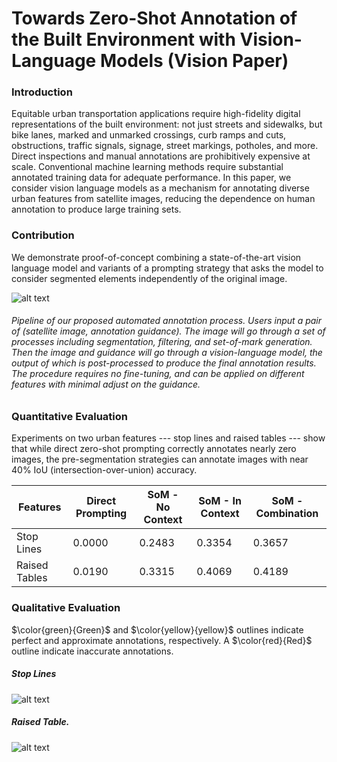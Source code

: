 # Towards Zero-Shot Annotation of the Built Environment with Vision-Language Models (Vision Paper)

### Introduction
Equitable urban transportation applications require high-fidelity digital representations of the built environment: not just streets and sidewalks, but bike lanes, marked and unmarked crossings, curb ramps and cuts, obstructions, traffic signals, signage, street markings, potholes, and more. Direct inspections and manual annotations are prohibitively expensive at scale. Conventional machine learning methods require substantial annotated training data for adequate performance. In this paper, we consider vision language models as a mechanism for annotating diverse urban features from satellite images, reducing the dependence on human annotation to produce large training sets.  

### Contribution
We demonstrate proof-of-concept combining a state-of-the-art vision language model and variants of a prompting strategy that asks the model to consider segmented elements independently of the original image. 

![alt text](https://github.com/BeanHam/2024-vl-annotation/blob/main/visualizations/pipeline.png)
###### Pipeline of our proposed automated annotation process. Users input a pair of (satellite image, annotation guidance). The image will go through a set of processes including segmentation, filtering, and set-of-mark generation. Then the image and guidance will go through a vision-language model, the output of which is post-processed to produce the final annotation results. The procedure requires no fine-tuning, and can be applied on different features with minimal adjust on the guidance.

### Quantitative Evaluation
Experiments on two urban features --- stop lines and raised tables --- show that while direct zero-shot prompting correctly annotates nearly zero images, the pre-segmentation strategies can annotate images with near 40% IoU (intersection-over-union) accuracy. 

Features | Direct Prompting | SoM - No Context | SoM - In Context | SoM - Combination 
--- | --- | --- | --- |---
Stop Lines | 0.0000 | 0.2483 | 0.3354 | 0.3657 
Raised Tables | 0.0190 | 0.3315 | 0.4069 | 0.4189

### Qualitative Evaluation

$\color{green}{Green}$ and $\color{yellow}{yellow}$ outlines indicate perfect and approximate annotations, respectively. A $\color{red}{Red}$ outline indicate inaccurate annotations.

##### Stop Lines
![alt text](https://github.com/BeanHam/2024-vl-annotation/blob/main/visualizations/stop_lines.png)

##### Raised Table.
![alt text](https://github.com/BeanHam/2024-vl-annotation/blob/main/visualizations/raised_tables.png)
